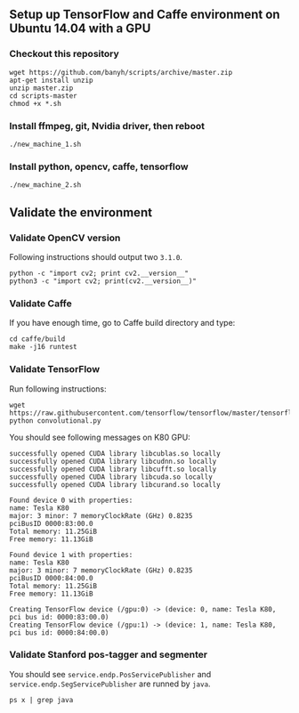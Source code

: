 ## Setup up TensorFlow and Caffe environment on Ubuntu 14.04 with a GPU

### Checkout this repository

```shell-script
wget https://github.com/banyh/scripts/archive/master.zip
apt-get install unzip
unzip master.zip
cd scripts-master
chmod +x *.sh
```


### Install ffmpeg, git, Nvidia driver, then reboot

```shell-script
./new_machine_1.sh
```


### Install python, opencv, caffe, tensorflow

```shell-script
./new_machine_2.sh
```


## Validate the environment

### Validate OpenCV version

Following instructions should output two `3.1.0`.

```shell-script
python -c "import cv2; print cv2.__version__"
python3 -c "import cv2; print(cv2.__version__)"
```


### Validate Caffe

If you have enough time, go to Caffe build directory and type:

```shell-script
cd caffe/build
make -j16 runtest
```


### Validate TensorFlow

Run following instructions:

```shell-script
wget https://raw.githubusercontent.com/tensorflow/tensorflow/master/tensorflow/models/image/mnist/convolutional.py
python convolutional.py
```

You should see following messages on K80 GPU:

```
successfully opened CUDA library libcublas.so locally
successfully opened CUDA library libcudnn.so locally
successfully opened CUDA library libcufft.so locally
successfully opened CUDA library libcuda.so locally
successfully opened CUDA library libcurand.so locally

Found device 0 with properties:
name: Tesla K80
major: 3 minor: 7 memoryClockRate (GHz) 0.8235
pciBusID 0000:83:00.0
Total memory: 11.25GiB
Free memory: 11.13GiB

Found device 1 with properties:
name: Tesla K80
major: 3 minor: 7 memoryClockRate (GHz) 0.8235
pciBusID 0000:84:00.0
Total memory: 11.25GiB
Free memory: 11.13GiB

Creating TensorFlow device (/gpu:0) -> (device: 0, name: Tesla K80, pci bus id: 0000:83:00.0)
Creating TensorFlow device (/gpu:1) -> (device: 1, name: Tesla K80, pci bus id: 0000:84:00.0)
```


### Validate Stanford pos-tagger and segmenter

You should see `service.endp.PosServicePublisher` and `service.endp.SegServicePublisher` are runned by `java`.

```shell-script
ps x | grep java
```

